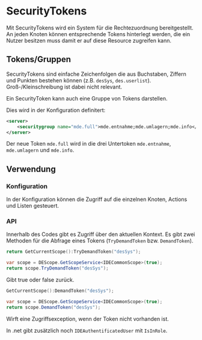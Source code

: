 ﻿# SecurityTokens

Mit SecurityTokens wird ein System für die Rechtezuordnung bereitgestellt. An jeden 
Knoten können entsprechende Tokens hinterlegt werden, die ein Nutzer besitzen muss
damit er auf diese Resource zugreifen kann.

## Tokens/Gruppen

SecurityTokens sind einfache Zeichenfolgen die aus Buchstaben, Ziffern und Punkten 
bestehen können (z.B. `desSys`, `des.userlist`). Groß-/Kleinschreibung ist dabei
nicht relevant.

Ein SecurityToken kann auch eine Gruppe von Tokens darstellen.

Dies wird in der Konfiguration definitert:

```xml
<server>
	<securitygroup name="mde.full">mde.entnahme;mde.umlagern;mde.info</securitygroup>
</server>
```

Der neue Token `mde.full` wird in die drei Untertoken `mde.entnahme`, `mde.umlagern` 
und `mde.info`.

## Verwendung

### Konfiguration

In der Konfiguration können die Zugriff auf die einzelnen Knoten, Actions und Listen gesteuert.

### API

Innerhalb des Codes gibt es Zugriff über den aktuellen Kontext. Es gibt
zwei Methoden für die Abfrage eines Tokens (`TryDemandToken` bzw. `DemandToken`).

```Lua
return GetCurrentScope():TryDemandToken("desSys");
```
```C#
var scope = DEScope.GetScopeService<IDECommonScope>(true);
return scope.TryDemandToken("desSys");
```
Gibt true oder false zurück.

```Lua
GetCurrentScope():DemandToken("desSys");
```
```C#
var scope = DEScope.GetScopeService<IDECommonScope>(true);
return scope.DemandToken("desSys");
```
Wirft eine Zugriffsexception, wenn der Token nicht vorhanden ist.

In .net gibt zusätzlich noch `IDEAuthentificatedUser` mit `IsInRole`.

